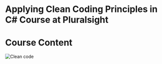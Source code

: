 # Applying Clean Coding Principles in C# Course at Pluralsight
# Course Content
![Clean code ](https://user-images.githubusercontent.com/71642642/211171044-f3325109-c934-4f01-a103-22d383c4a78b.png)
